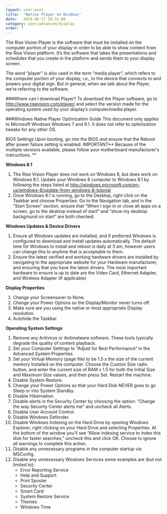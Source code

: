 ```yaml
---
layout: user-post
title:  "Native Player on Windows"
date:   2016-06-17 10:31:00
category: user/advanced/display
order: 7
---
```


The Rise Vision Player is the software that must be installed on the computer portion of your display in order to be able to show content from the Rise Vision platform.  It’s the software that takes the presentations and schedules that you create in the platform and sends them to your display screen.

The word “player” is also used in the term “media player”, which refers to the computer portion of your display, i.e., to the device that connects to and powers your digital sign.   But in general, when we talk about the Player, we’re referring to the software.


###Where can I download Player?
To download the Player software, go to http://www.risevision.com/player/ and select the version made for the operating system used by your display’s computer/media player. 

###Windows Native Player Optimization Guide
This document only applies to Microsoft Windows Windows 7 and 8.1. It does not refer to optimization tweaks for any other OS.

BIOS Settings
Upon booting, go into the BIOS and ensure that the Reboot after power failure setting is enabled.
IMPORTANT** Because of the multiple versions available, please follow your motherboard manufacturer’s instructions. **

**Windows 8.1** 

1. The Rise Vision Player does not work on Windows 8, but does work on Windows 8.1. Update your Windows 8 computer to Windows 8.1 by following the steps listed at http://windows.microsoft.com/en-us/windows-8/update-from-windows-8-tutorial
2. Once Windows 8.1 is running, go to the Desktop, right click on the Taskbar and choose Properties. Go to the Navigation tab, and in the “Start Screen” section, ensure that “When I sign in or close all apps on a screen, go to the desktop instead of start” and “show my desktop background on start” are both checked.

**Windows Updates & Device Drivers** 

1. Ensure all Windows updates are installed, and if preferred Windows is configured to download and install updates automatically. The default time for Windows to install and reboot is daily at 3 am, however users can change this to anytime that is acceptable to them.
2. Ensure the latest verified and working hardware drivers are installed by navigating to the appropriate website for your Hardware manufacturer, and ensuring that you have the latest drivers. The most important hardware to ensure is up to date are the Video Card, Ethernet Adapter, and Wireless Adapter (if applicable)

**Display Properties** 

1. Change your Screensaver to None.
2. Change your Power Options so the Display/Monitor never turns off.
3. Make sure are you using the native or most appropriate Display resolution.
4. Autohide the Taskbar

**Operating System Settings** 

1. Remove any Antivirus or Antimalware software. These tools typically degrade the quality of content playback.
2. Set your Computer Settings to “Adjust for Best Performance” in the Advanced System Properties.
3. Set your Virtual Memory (page file) to be 1.5 x the size of the current memory installed on the computer. Choose the Custom Size radio button, and enter the current size of RAM x 1.5 for both the Initial Size and Maximum Size values, and then press Set. Restart the machine.
4. Disable System Restore.
5. Change your Power Options so that your Hard Disk NEVER goes to go Sleep or into System Standby.
6. Disable Hibernation.
7. Disable alerts in the Security Center by choosing the option: “Change the way Security Center alerts me” and uncheck all Alerts.
8. Disable User Account Control.
9. Disable Windows Defender.
10. Disable Windows Indexing on the Hard Drive by opening Windows Explorer, right clicking on your Hard Drive and selecting Properties. At the bottom of the window you’ll see “Allow indexing service to index this disk for faster searches,” uncheck this and click OK. Choose to ignore all warnings to complete this action.
11. Disable any unnecessary programs in the computer startup via MSConfig.
12. Disable any unnecessary Windows Services some examples are (but not limited to):
	* Error Reporting Service
	* Help and Support
	* Print Spooler
	* Security Center
	* Smart Card
	* System Restore Service
	* Themes
	* Windows Time


